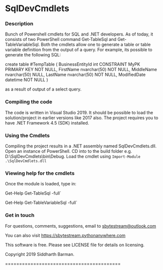 # SqlDevCmdlets
### **Description**

Bunch of Powershell cmdlets for SQL and .NET developers. As of today, it consists of two PowerShell command Get-TableSql and Get-TableVariableSql. Both the cmdlets allow one to generate a table or table variable definition from the output of a query. For example, its possible to generate the following SQL: 

create table #TempTable
(
        BusinessEntityId int CONSTRAINT MyPK PRIMARY KEY NOT NULL,
        FirstName nvarchar(50) NOT NULL,
        MiddleName nvarchar(50) NULL,
        LastName nvarchar(50) NOT NULL,
        ModifiedDate datetime NOT NULL
)

as a result of output of a select query.



### Compiling the code

The code is written in Visual Studio 2019. It should be possible to load the solution/project in earlier versions like 2017 also. The project requires you to have .NET Framework 4.5 (SDK) installed.



### Using the Cmdlets

Compiling the project results in a .NET assembly named SqlDevCmdlets.dll. Open an instance of PowerShell. CD into to the build folder e.g. D:\SqlDevCmdlets\bin\Debug. Load the cmdlet using `Import-Module .\SqlDevCmdlets.dll`



### Viewing help for the cmdlets

Once the module is loaded, type in: 

Get-Help Get-TableSql -full`

Get-Help Get-TableVariableSql -full`



### Get in touch

For questions, comments, suggestions, email to sbytestream@outlook.com 

You can also visit https://sbytestream.pythonanywhere.com

This software is free. Please see LICENSE file for details on licensing.

Copyright 2019 Siddharth Barman.




=========================================
